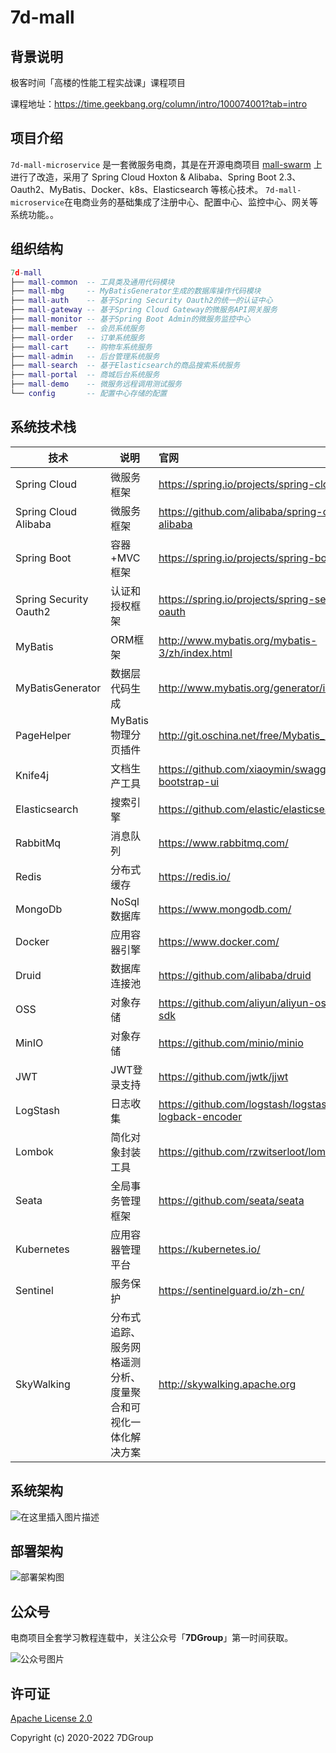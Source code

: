 # 7d-mall

## 背景说明

极客时间「高楼的性能工程实战课」课程项目

课程地址：https://time.geekbang.org/column/intro/100074001?tab=intro

## 项目介绍

`7d-mall-microservice` 是一套微服务电商，其是在开源电商项目 [mall-swarm](https://github.com/macrozheng/mall-swarm) 上进行了改造，采用了 Spring Cloud Hoxton & Alibaba、Spring Boot 2.3、Oauth2、MyBatis、Docker、k8s、Elasticsearch 等核心技术。
`7d-mall-microservice`在电商业务的基础集成了注册中心、配置中心、监控中心、网关等系统功能。。 

## 组织结构

```lua
7d-mall
├── mall-common  -- 工具类及通用代码模块
├── mall-mbg     -- MyBatisGenerator生成的数据库操作代码模块
├── mall-auth    -- 基于Spring Security Oauth2的统一的认证中心
├── mall-gateway -- 基于Spring Cloud Gateway的微服务API网关服务
├── mall-monitor -- 基于Spring Boot Admin的微服务监控中心
├── mall-member  -- 会员系统服务
├── mall-order   -- 订单系统服务
├── mall-cart    -- 购物车系统服务
├── mall-admin   -- 后台管理系统服务
├── mall-search  -- 基于Elasticsearch的商品搜索系统服务
├── mall-portal  -- 商城后台系统服务
├── mall-demo    -- 微服务远程调用测试服务
└── config       -- 配置中心存储的配置
```

## 系统技术栈



| 技术                   | 说明                 | 官网                                                 |
| ---------------------- | -------------------- |:---------------------------------------------------- |
| Spring Cloud           | 微服务框架           | https://spring.io/projects/spring-cloud              |
| Spring Cloud Alibaba   | 微服务框架           | https://github.com/alibaba/spring-cloud-alibaba      |
| Spring Boot            | 容器+MVC框架         | https://spring.io/projects/spring-boot               |
| Spring Security Oauth2 | 认证和授权框架       | https://spring.io/projects/spring-security-oauth     |
| MyBatis                | ORM框架              | http://www.mybatis.org/mybatis-3/zh/index.html       |
| MyBatisGenerator       | 数据层代码生成       | http://www.mybatis.org/generator/index.html          |
| PageHelper             | MyBatis物理分页插件  | http://git.oschina.net/free/Mybatis_PageHelper       |
| Knife4j                | 文档生产工具         | https://github.com/xiaoymin/swagger-bootstrap-ui     |
| Elasticsearch          | 搜索引擎             | https://github.com/elastic/elasticsearch             |
| RabbitMq               | 消息队列             | https://www.rabbitmq.com/                            |
| Redis                  | 分布式缓存           | https://redis.io/                                    |
| MongoDb                | NoSql数据库          | https://www.mongodb.com/                             |
| Docker                 | 应用容器引擎         | https://www.docker.com/                              |
| Druid                  | 数据库连接池         | https://github.com/alibaba/druid                     |
| OSS                    | 对象存储             | https://github.com/aliyun/aliyun-oss-java-sdk        |
| MinIO                  | 对象存储             | https://github.com/minio/minio                       |
| JWT                    | JWT登录支持          | https://github.com/jwtk/jjwt                         |
| LogStash               | 日志收集             | https://github.com/logstash/logstash-logback-encoder |
| Lombok                 | 简化对象封装工具     | https://github.com/rzwitserloot/lombok               |
| Seata                  | 全局事务管理框架     | https://github.com/seata/seata                       |
| Kubernetes             | 应用容器管理平台     | https://kubernetes.io/                               |
|Sentinel|服务保护|https://sentinelguard.io/zh-cn/|
|SkyWalking|分布式追踪、服务网格遥测分析、度量聚合和可视化一体化解决方案|http://skywalking.apache.org|


## 系统架构
![在这里插入图片描述](https://img-blog.csdnimg.cn/20210509110259347.png?x-oss-process=image/watermark,type_ZmFuZ3poZW5naGVpdGk,shadow_10,text_aHR0cHM6Ly9ibG9nLmNzZG4ubmV0L3p1b3pld2Vp,size_16,color_FFFFFF,t_70#pic_center)

## 部署架构

![部署架构图](https://img-blog.csdnimg.cn/20210330185951870.png?x-oss-process=image/watermark,type_ZmFuZ3poZW5naGVpdGk,shadow_10,text_aHR0cHM6Ly9ibG9nLmNzZG4ubmV0L3p1b3pld2Vp,size_16,color_FFFFFF,t_70)


## 公众号

电商项目全套学习教程连载中，关注公众号「**7DGroup**」第一时间获取。

![公众号图片](https://img-blog.csdnimg.cn/20190304100509555.jpg)

## 许可证

[Apache License 2.0](LICENSE)

Copyright (c) 2020-2022 7DGroup
